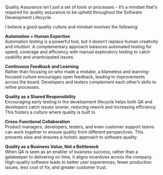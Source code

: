 Quality Assurance isn’t just a set of tools or processes - it’s a mindset that's required for quality assurance to be upheld throughout the Software Development Lifecycle.

I believe a good quality culture and mindset involves the following:

**Automation + Human Expertise**\
Automation testing is a powerful tool, but it doesn’t replace human creativity and intuition. A complementary approach balances automated testing for speed, coverage and efficiency with manual exploratory testing to catch usability and unanticipated issues.

**Continuous Feedback and Learning**\
Rather than focusing on who made a mistake, a blameless and learning-focused culture encourages open feedback, leading to improvements across the board. Developers and testers complement each other’s skills to refine processes.

**Quality as a Shared Responsibility**\
Encouraging early testing in the development lifecycle helps both QA and developers catch issues sooner, reducing rework and increasing efficiency. This fosters a culture where quality is built in.

**Cross-Functional Collaboration**\
Product managers, developers, testers, and even customer support teams can work together to ensure quality from different perspectives. This prevents silos and ensures a holistic approach to software quality.

**Quality as a Business Value, Not a Bottleneck**\
When QA is seen as an enabler of business success, rather than a gatekeeper to delivering on time, it aligns incentives across the company. High-quality software leads to better user experiences, fewer production issues, less cost of fix, and greater customer trust.
